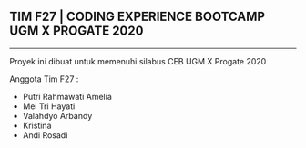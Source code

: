 ## TIM F27 | CODING EXPERIENCE BOOTCAMP UGM X PROGATE 2020
<hr>
<p>Proyek ini dibuat untuk memenuhi silabus CEB UGM X Progate 2020</p>
<p>Anggota Tim F27 :</p>
<ul>
  <li>Putri Rahmawati Amelia</li>
  <li>Mei Tri Hayati</li>
  <li>Valahdyo Arbandy</li>
  <li>Kristina</li>
  <li>Andi Rosadi</li>
</ul>

